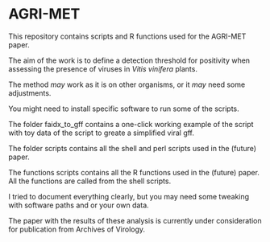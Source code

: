 # AGRI-MET

This repository contains scripts and R functions used for the AGRI-MET paper.

The aim of the work is to define a detection threshold for positivity when assessing the presence of viruses in *Vitis vinifera* plants.

The method *may* work as it is on other organisms, or it *may* need some adjustments.

You might need to install specific software to run some of the scripts.

The folder faidx_to_gff contains a one-click working example of the script with toy data of the script to greate a simplified viral gff. 

The folder scripts contains all the shell and perl scripts used in the (future) paper.

The functions scripts contains all the R functions used in the (future) paper. All the functions are called from the shell scripts.

I tried to document everything clearly, but you may need some tweaking with software paths and or your own data. 

The paper with the results of these analysis is currently under consideration for publication from Archives of Virology.

